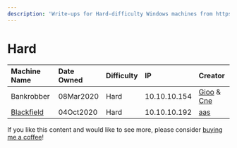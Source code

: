 ```yaml
---
description: 'Write-ups for Hard-difficulty Windows machines from https://hackthebox.eu'
---
```


# Hard

| Machine Name | Date Owned | Difficulty | IP | Creator |
| :--- | :--- | :--- | :--- | :--- |
| Bankrobber | 08Mar2020 | Hard | 10.10.10.154 | [Gioo](https://www.hackthebox.eu/home/users/profile/623) & [Cne](https://www.hackthebox.eu/home/users/profile/3244) |
| [Blackfield](blackfield-write-up.md) | 04Oct2020 | Hard | 10.10.10.192 | [aas](https://www.hackthebox.eu/home/users/profile/6259) |

If you like this content and would like to see more, please consider [buying me a coffee](https://www.buymeacoffee.com/zweilosec)!

